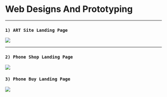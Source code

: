 # Web Designs And Prototyping
---

### `1) ART Site Landing Page`
<kbd><img src="LandingPage.png"></kbd>

---

### `2) Phone Shop Landing Page`
<kbd><img src="PhoneStore.png"></kbd>

### `3) Phone Buy Landing Page`
<kbd><img src="PhonesView.png"></kbd>
